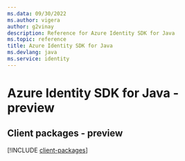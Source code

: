 ```yaml
---
ms.data: 09/30/2022
ms.author: vigera
author: g2vinay
description: Reference for Azure Identity SDK for Java
ms.topic: reference
title: Azure Identity SDK for Java
ms.devlang: java
ms.service: identity
---
```

# Azure Identity SDK for Java - preview

## Client packages - preview
[!INCLUDE [client-packages](identity-client-index.md)]